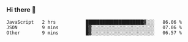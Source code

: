 ### Hi there 👋

<!--START_SECTION:waka-->
```text
JavaScript   2 hrs           █████████████████████▓░░░   86.06 % 
JSON         9 mins          █▓░░░░░░░░░░░░░░░░░░░░░░░   07.06 % 
Other        9 mins          █▓░░░░░░░░░░░░░░░░░░░░░░░   06.57 % 
```
<!--END_SECTION:waka-->
